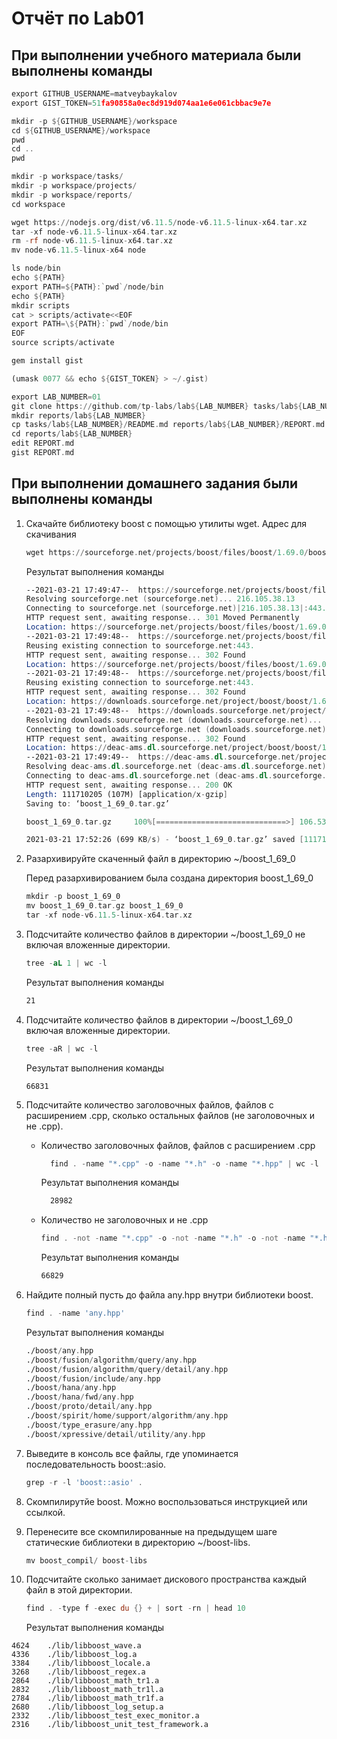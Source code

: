 # Отчёт по Lab01

## При выполнении учебного материала были выполнены команды
```asm
export GITHUB_USERNAME=matveybaykalov
export GIST_TOKEN=51fa90858a0ec8d919d074aa1e6e061cbbac9e7e

mkdir -p ${GITHUB_USERNAME}/workspace
cd ${GITHUB_USERNAME}/workspace
pwd
cd ..
pwd

mkdir -p workspace/tasks/
mkdir -p workspace/projects/
mkdir -p workspace/reports/
cd workspace

wget https://nodejs.org/dist/v6.11.5/node-v6.11.5-linux-x64.tar.xz
tar -xf node-v6.11.5-linux-x64.tar.xz
rm -rf node-v6.11.5-linux-x64.tar.xz
mv node-v6.11.5-linux-x64 node

ls node/bin
echo ${PATH}
export PATH=${PATH}:`pwd`/node/bin
echo ${PATH}
mkdir scripts
cat > scripts/activate<<EOF
export PATH=\${PATH}:`pwd`/node/bin
EOF
source scripts/activate

gem install gist

(umask 0077 && echo ${GIST_TOKEN} > ~/.gist)

export LAB_NUMBER=01
git clone https://github.com/tp-labs/lab${LAB_NUMBER} tasks/lab${LAB_NUMBER}
mkdir reports/lab${LAB_NUMBER}
cp tasks/lab${LAB_NUMBER}/README.md reports/lab${LAB_NUMBER}/REPORT.md
cd reports/lab${LAB_NUMBER}
edit REPORT.md
gist REPORT.md
```

## При выполнении домашнего задания были выполнены команды
1. Скачайте библиотеку boost с помощью утилиты wget. Адрес для скачивания
    ```asm
    wget https://sourceforge.net/projects/boost/files/boost/1.69.0/boost_1_69_0.tar.gz
    ```
    Результат выполнения команды
    ```asm
    --2021-03-21 17:49:47--  https://sourceforge.net/projects/boost/files/boost/1.69.0/boost_1_69_0.tar.gz
    Resolving sourceforge.net (sourceforge.net)... 216.105.38.13
    Connecting to sourceforge.net (sourceforge.net)|216.105.38.13|:443... connected.
    HTTP request sent, awaiting response... 301 Moved Permanently
    Location: https://sourceforge.net/projects/boost/files/boost/1.69.0/boost_1_69_0.tar.gz/ [following]
    --2021-03-21 17:49:48--  https://sourceforge.net/projects/boost/files/boost/1.69.0/boost_1_69_0.tar.gz/
    Reusing existing connection to sourceforge.net:443.
    HTTP request sent, awaiting response... 302 Found
    Location: https://sourceforge.net/projects/boost/files/boost/1.69.0/boost_1_69_0.tar.gz/download [following]
    --2021-03-21 17:49:48--  https://sourceforge.net/projects/boost/files/boost/1.69.0/boost_1_69_0.tar.gz/download
    Reusing existing connection to sourceforge.net:443.
    HTTP request sent, awaiting response... 302 Found
    Location: https://downloads.sourceforge.net/project/boost/boost/1.69.0/boost_1_69_0.tar.gz?ts=1616338189&use_mirror=deac-ams&r= [following]
    --2021-03-21 17:49:48--  https://downloads.sourceforge.net/project/boost/boost/1.69.0/boost_1_69_0.tar.gz?ts=1616338189&use_mirror=deac-ams&r=
    Resolving downloads.sourceforge.net (downloads.sourceforge.net)... 216.105.38.13
    Connecting to downloads.sourceforge.net (downloads.sourceforge.net)|216.105.38.13|:443... connected.
    HTTP request sent, awaiting response... 302 Found
    Location: https://deac-ams.dl.sourceforge.net/project/boost/boost/1.69.0/boost_1_69_0.tar.gz [following]
    --2021-03-21 17:49:49--  https://deac-ams.dl.sourceforge.net/project/boost/boost/1.69.0/boost_1_69_0.tar.gz
    Resolving deac-ams.dl.sourceforge.net (deac-ams.dl.sourceforge.net)... 185.34.27.55
    Connecting to deac-ams.dl.sourceforge.net (deac-ams.dl.sourceforge.net)|185.34.27.55|:443... connected.
    HTTP request sent, awaiting response... 200 OK
    Length: 111710205 (107M) [application/x-gzip]
    Saving to: ‘boost_1_69_0.tar.gz’
    
    boost_1_69_0.tar.gz     100%[=============================>] 106.53M   527KB/s    in 2m 36s
    
    2021-03-21 17:52:26 (699 KB/s) - ‘boost_1_69_0.tar.gz’ saved [111710205/111710205]
    ```
2. Разархивируйте скаченный файл в директорию ~/boost_1_69_0
    
    Перед разархивированием была создана директория boost_1_69_0
    ```asm
    mkdir -p boost_1_69_0
    mv boost_1_69_0.tar.gz boost_1_69_0
    tar -xf node-v6.11.5-linux-x64.tar.xz
    ```
3. Подсчитайте количество файлов в директории ~/boost_1_69_0 не включая вложенные директории.
    ```asm
    tree -aL 1 | wc -l
    ```
    Результат выполнения команды
    ```asm
    21
    ```
4. Подсчитайте количество файлов в директории ~/boost_1_69_0 включая вложенные директории.
    ```asm
    tree -aR | wc -l
    ```
    Результат выполнения команды
    ```
    66831
    ```
5. Подсчитайте количество заголовочных файлов, файлов с расширением .cpp, сколько остальных файлов (не заголовочных и не .cpp).
    + Количество заголовочных файлов, файлов с расширением .cpp
      ```asm
        find . -name "*.cpp" -o -name "*.h" -o -name "*.hpp" | wc -l
        ```
      Результат выполнения команды
      ```asm
        28982
        ```
    + Количество не заголовочных и не .cpp
        ```asm
        find . -not -name "*.cpp" -o -not -name "*.h" -o -not -name "*.hpp" -type f| wc -l
        ```
        Результат выполнения команды
        ```asm
        66829
        ```
6. Найдите полный пусть до файла any.hpp внутри библиотеки boost.
    ```asm
    find . -name 'any.hpp'
    ```
    Результат выполнения команды
    ```asm
    ./boost/any.hpp
    ./boost/fusion/algorithm/query/any.hpp
    ./boost/fusion/algorithm/query/detail/any.hpp
    ./boost/fusion/include/any.hpp
    ./boost/hana/any.hpp
    ./boost/hana/fwd/any.hpp
    ./boost/proto/detail/any.hpp
    ./boost/spirit/home/support/algorithm/any.hpp
    ./boost/type_erasure/any.hpp
    ./boost/xpressive/detail/utility/any.hpp
    ```
7. Выведите в консоль все файлы, где упоминается последовательность boost::asio.
   ```asm
   grep -r -l 'boost::asio' .
   ```
8. Скомпилирутйе boost. Можно воспользоваться инструкцией или ссылкой.
9. Перенесите все скомпилированные на предыдущем шаге статические библиотеки в директорию ~/boost-libs.
    ```asm
    mv boost_compil/ boost-libs
    ```
10. Подсчитайте сколько занимает дискового пространства каждый файл в этой директории.
    ```asm
    find . -type f -exec du {} + | sort -rn | head 10
    ```
    Результат выполнения команды
   ```
   4624    ./lib/libboost_wave.a
   4336    ./lib/libboost_log.a
   3384    ./lib/libboost_locale.a
   3268    ./lib/libboost_regex.a
   2864    ./lib/libboost_math_tr1.a
   2832    ./lib/libboost_math_tr1l.a
   2784    ./lib/libboost_math_tr1f.a
   2680    ./lib/libboost_log_setup.a
   2332    ./lib/libboost_test_exec_monitor.a
   2316    ./lib/libboost_unit_test_framework.a
   ```

